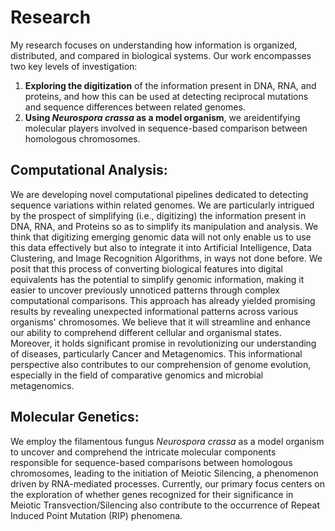 # **Research**

My research focuses on understanding how information is organized,
distributed, and compared in biological systems. Our work encompasses
two key levels of investigation:

1. **Exploring the digitization** of the information present in DNA, RNA, and proteins, and how this can be used at detecting reciprocal mutations and sequence differences between related genomes.
2. **Using *Neurospora crassa* as a model organism**, we areidentifying molecular players involved in sequence-based comparison between homologous chromosomes.

## **Computational Analysis:**
We are developing novel computational pipelines dedicated to detecting
sequence variations within related genomes. We are particularly
intrigued by the prospect of simplifying (i.e., digitizing) the
information present in DNA, RNA, and Proteins so as to simplify its
manipulation and analysis. We think that digitizing emerging genomic
data will not only enable us to use this data effectively but also to
integrate it into Artificial Intelligence, Data Clustering, and Image
Recognition Algorithms, in ways not done before. We posit that this
process of converting biological features into digital equivalents has
the potential to simplify genomic information, making it easier to
uncover previously unnoticed patterns through complex computational
comparisons. This approach has already yielded promising results by
revealing unexpected informational patterns across various organisms'
chromosomes. We believe that it will streamline and enhance our
ability to comprehend different cellular and organismal
states. Moreover, it holds significant promise in revolutionizing our
understanding of diseases, particularly Cancer and Metagenomics. This
informational perspective also contributes to our comprehension of
genome evolution, especially in the field of comparative genomics and
microbial metagenomics.

## **Molecular Genetics:**
We employ the filamentous fungus _Neurospora crassa_ as a model
organism to uncover and comprehend the intricate molecular components
responsible for sequence-based comparisons between homologous
chromosomes, leading to the initiation of Meiotic Silencing, a
phenomenon driven by RNA-mediated processes. Currently, our primary
focus centers on the exploration of whether genes recognized for their
significance in Meiotic Transvection/Silencing also contribute to the
occurrence of Repeat Induced Point Mutation (RIP) phenomena.

